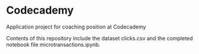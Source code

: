 # Codecademy
Application project for coaching position at Codecademy

Contents of this repository include the dataset clicks.csv 
and the completed notebook file microtransactions.ipynb.
